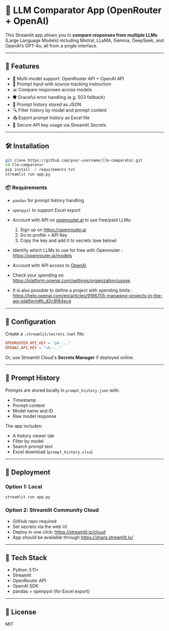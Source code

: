 # 🤖 LLM Comparator App (OpenRouter + OpenAI)

This Streamlit app allows you to **compare responses from multiple LLMs** (Large Language Models) including Mistral, LLaMA, Gemma, DeepSeek, and OpenAI’s GPT-4o, all from a single interface.

---

## 🚀 Features

- 🧠 Multi-model support: OpenRouter API + OpenAI API
- 💬 Prompt input with source-tracking instruction
- 📊 Compare responses across models
- 🛡️ Graceful error handling (e.g. 503 fallback)
- 📜 Prompt history stored as JSON
- 🔍 Filter history by model and prompt content
- 📤 Export prompt history as Excel file
- 🔐 Secure API key usage via Streamlit Secrets

---

## 🛠 Installation

```bash
git clone https://github.com/your-username/llm-comparator.git
cd llm-comparator
pip install -r requirements.txt
streamlit run app.py
```

### 📦 Requirements

- `pandas` for prompt history handling
- `openpyxl` to support Excel export
- Account with API on [openrouter.ai](https://openrouter.ai) to use free/paid LLMs:
    1. Sign up on https://openrouter.ai
    2. Go to profile > API Key
    3. Copy the key and add it to secrets (see below)
- Identify which LLMs to use for free with Openrouter : https://openrouter.ai/models

- Account with API access to [OpenAI](https://platform.openai.com)
- Check your spending on https://platform.openai.com/settings/organization/usage
- It is also possible to define a project with spending limits : https://help.openai.com/en/articles/9186755-managing-projects-in-the-api-platform#h_d2c8f84ece
---


## 🔐 Configuration

Create a `.streamlit/secrets.toml` file:

```toml
OPENROUTER_API_KEY = "pk-..."
OPENAI_API_KEY = "sk-..."
```

Or, use Streamlit Cloud's **Secrets Manager** if deployed online.

---

## 📜 Prompt History

Prompts are stored locally in `prompt_history.json` with:

- Timestamp
- Prompt content
- Model name and ID
- Raw model response

The app includes:
- A history viewer tab
- Filter by model
- Search prompt text
- Excel download (`prompt_history.xlsx`)

---

## 🚀 Deployment

### Option 1: Local

```bash
streamlit run app.py
```

### Option 2: Streamlit Community Cloud

- GitHub repo required
- Set secrets via the web UI
- Deploy in one click: https://streamlit.io/cloud
- App should be available through https://share.streamlit.io/
---

## 🧱 Tech Stack

- Python 3.11+
- Streamlit
- OpenRouter API
- OpenAI SDK
- pandas + openpyxl (for Excel export)

---

## 📄 License

MIT